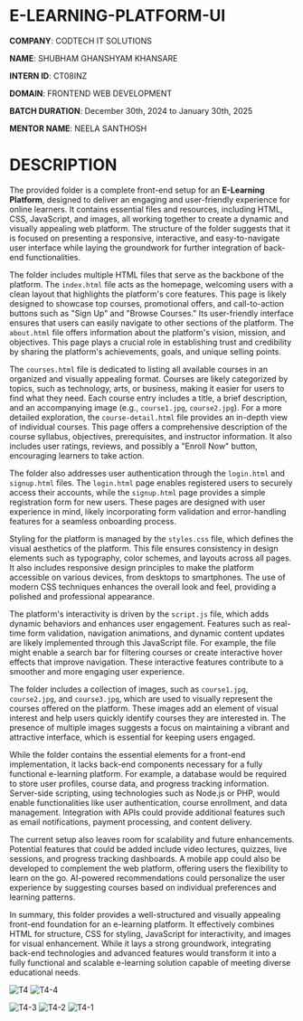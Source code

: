 # E-LEARNING-PLATFORM-UI

**COMPANY**: CODTECH IT SOLUTIONS

**NAME**: SHUBHAM GHANSHYAM KHANSARE

**INTERN ID**: CT08INZ

**DOMAIN**: FRONTEND WEB DEVELOPMENT

**BATCH DURATION**:  December 30th, 2024 to January 30th, 2025

**MENTOR NAME**: NEELA SANTHOSH


# DESCRIPTION
The provided folder is a complete front-end setup for an **E-Learning Platform**, designed to deliver an engaging and user-friendly experience for online learners. It contains essential files and resources, including HTML, CSS, JavaScript, and images, all working together to create a dynamic and visually appealing web platform. The structure of the folder suggests that it is focused on presenting a responsive, interactive, and easy-to-navigate user interface while laying the groundwork for further integration of back-end functionalities.

The folder includes multiple HTML files that serve as the backbone of the platform. The `index.html` file acts as the homepage, welcoming users with a clean layout that highlights the platform's core features. This page is likely designed to showcase top courses, promotional offers, and call-to-action buttons such as "Sign Up" and "Browse Courses." Its user-friendly interface ensures that users can easily navigate to other sections of the platform. The `about.html` file offers information about the platform's vision, mission, and objectives. This page plays a crucial role in establishing trust and credibility by sharing the platform's achievements, goals, and unique selling points.

The `courses.html` file is dedicated to listing all available courses in an organized and visually appealing format. Courses are likely categorized by topics, such as technology, arts, or business, making it easier for users to find what they need. Each course entry includes a title, a brief description, and an accompanying image (e.g., `course1.jpg`, `course2.jpg`). For a more detailed exploration, the `course-detail.html` file provides an in-depth view of individual courses. This page offers a comprehensive description of the course syllabus, objectives, prerequisites, and instructor information. It also includes user ratings, reviews, and possibly a "Enroll Now" button, encouraging learners to take action.

The folder also addresses user authentication through the `login.html` and `signup.html` files. The `login.html` page enables registered users to securely access their accounts, while the `signup.html` page provides a simple registration form for new users. These pages are designed with user experience in mind, likely incorporating form validation and error-handling features for a seamless onboarding process.

Styling for the platform is managed by the `styles.css` file, which defines the visual aesthetics of the platform. This file ensures consistency in design elements such as typography, color schemes, and layouts across all pages. It also includes responsive design principles to make the platform accessible on various devices, from desktops to smartphones. The use of modern CSS techniques enhances the overall look and feel, providing a polished and professional appearance.

The platform's interactivity is driven by the `script.js` file, which adds dynamic behaviors and enhances user engagement. Features such as real-time form validation, navigation animations, and dynamic content updates are likely implemented through this JavaScript file. For example, the file might enable a search bar for filtering courses or create interactive hover effects that improve navigation. These interactive features contribute to a smoother and more engaging user experience.

The folder includes a collection of images, such as `course1.jpg`, `course2.jpg`, and `course3.jpg`, which are used to visually represent the courses offered on the platform. These images add an element of visual interest and help users quickly identify courses they are interested in. The presence of multiple images suggests a focus on maintaining a vibrant and attractive interface, which is essential for keeping users engaged.

While the folder contains the essential elements for a front-end implementation, it lacks back-end components necessary for a fully functional e-learning platform. For example, a database would be required to store user profiles, course data, and progress tracking information. Server-side scripting, using technologies such as Node.js or PHP, would enable functionalities like user authentication, course enrollment, and data management. Integration with APIs could provide additional features such as email notifications, payment processing, and content delivery.

The current setup also leaves room for scalability and future enhancements. Potential features that could be added include video lectures, quizzes, live sessions, and progress tracking dashboards. A mobile app could also be developed to complement the web platform, offering users the flexibility to learn on the go. AI-powered recommendations could personalize the user experience by suggesting courses based on individual preferences and learning patterns.

In summary, this folder provides a well-structured and visually appealing front-end foundation for an e-learning platform. It effectively combines HTML for structure, CSS for styling, JavaScript for interactivity, and images for visual enhancement. While it lays a strong groundwork, integrating back-end technologies and advanced features would transform it into a fully functional and scalable e-learning solution capable of meeting diverse educational needs.

![T4](https://github.com/user-attachments/assets/fe8b283c-935f-4df0-bc59-b2d4961e2974)
![T4-4](https://github.com/user-attachments/assets/64659b85-a550-4e60-ae95-a425ad84be5c)

![T4-3](https://github.com/user-attachments/assets/a55d96af-8487-4d42-8681-6dadbeecbede)
![T4-2](https://github.com/user-attachments/assets/7c1d8e89-1e04-41d2-a119-af2dcfc607cf)
![T4-1](https://github.com/user-attachments/assets/fedbb6d5-4245-4fed-8a84-d60236c9f80c)
